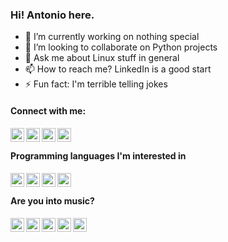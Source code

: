 ### Hi! Antonio here.

- 🔭 I’m currently working on nothing special
- 👯 I’m looking to collaborate on Python projects
- 💬 Ask me about Linux stuff in general
- 📫 How to reach me? LinkedIn is a good start
- ⚡ Fun fact: I'm terrible telling jokes

#### Connect with me:

[<img align="left" alt="accdias | LinkedIn"      width="22px" src="https://cdn.jsdelivr.net/npm/simple-icons@latest/icons/linkedin.svg" />][in]
[<img align="left" alt="accdias | GitHub"        width="22px" src="https://cdn.jsdelivr.net/npm/simple-icons@latest/icons/github.svg" />][gh]
[<img align="left" alt="accdias | GitLab"        width="22px" src="https://cdn.jsdelivr.net/npm/simple-icons@latest/icons/gitlab.svg" />][gl]
[<img align="left" alt="accdias | StackOverflow" width="22px" src="https://cdn.jsdelivr.net/npm/simple-icons@latest/icons/stackoverflow.svg" />][so]

<br />

#### Programming languages I'm interested in

[<img align="left" alt="Python"                  width="22px" src="https://cdn.jsdelivr.net/npm/simple-icons@latest/icons/python.svg" />][py]
[<img align="left" alt="Go"                      width="22px" src="https://cdn.jsdelivr.net/npm/simple-icons@latest/icons/go.svg" />][go]
[<img align="left" alt="Rust"                    width="22px" src="https://cdn.jsdelivr.net/npm/simple-icons@latest/icons/rust.svg" />][ru]
[<img align="left" alt="Javascript"              width="22px" src="https://cdn.jsdelivr.net/npm/simple-icons@latest/icons/javascript.svg" />][js]

<br />

#### Are you into music?

[<img align="left" alt="accdias | Deezer"        width="22px" src="https://cdn.jsdelivr.net/npm/simple-icons@latest/icons/deezer.svg" />][de]
[<img align="left" alt="accdias | YT Music"      width="22px" src="https://cdn.jsdelivr.net/npm/simple-icons@latest/icons/youtubemusic.svg" />][ym]
[<img align="left" alt="accdias | Spotify"       width="22px" src="https://cdn.jsdelivr.net/npm/simple-icons@latest/icons/spotify.svg" />][sf]
[<img align="left" alt="diasacc | Last.FM"       width="22px" src="https://cdn.jsdelivr.net/npm/simple-icons@latest/icons/lastfm.svg" />][lf]
[<img align="left" alt="accdias | Soundcloud"    width="22px" src="https://cdn.jsdelivr.net/npm/simple-icons@latest/icons/soundcloud.svg" />][sc]

<br />

<!-- Programming languages -->
[py]: https://python.org
[go]: https://golang.org
[ru]: https://rust-lang.org
[js]: https://javascript.com

<!-- Profiles -->
[in]: https://linkedin.com/in/accdias
[so]: https://stackoverflow.com/users/6789321/accdias
[gh]: https://github.com/accdias
[gl]: https://gitlab.com/accdias
[ad]: https://advocato.org/accdias
[tw]: https://twitter.com/diasacc
[ig]: https://instagram.com/theaccdias
[re]: https://reddit.com/r/accdias

<!-- Music -->
[de]: https://deezer.com/us/profile/823291707
[sf]: https://open.spotify.com/user/accdias
[ym]: https://music.youtube.com/channel/UCBdFZi12iXCpaTymUw6NeNw
[sc]: https://soundcloud.com/accdias
[lf]: https://last.fm/diasacc
